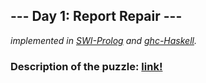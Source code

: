 ## --- Day 1: Report Repair ---

*implemented in [SWI-Prolog](https://www.swi-prolog.org/)
and [ghc-Haskell](https://www.haskell.org/ghc/).*

### Description of the puzzle: [link!](https://adventofcode.com/2020/day/1)
